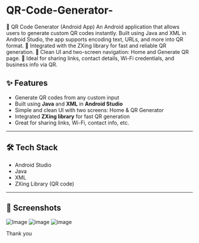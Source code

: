 # QR-Code-Generator-
 📱 QR Code Generator (Android App) An Android application that allows users to generate custom QR codes instantly. Built using Java and XML in Android Studio, the app supports encoding text, URLs, and more into QR format.
🔹 Integrated with the ZXing library for fast and reliable QR generation.
🔹 Clean UI and two-screen navigation: Home and Generate QR page.
🔹 Ideal for sharing links, contact details, Wi-Fi credentials, and business info via QR.

## ✨ Features

- Generate QR codes from any custom input
- Built using **Java** and **XML** in **Android Studio**
- Simple and clean UI with two screens: Home & QR Generator
- Integrated **ZXing library** for fast QR generation
- Great for sharing links, Wi-Fi, contact info, etc.

---

## 🛠️ Tech Stack

- Android Studio  
- Java  
- XML  
- ZXing Library (QR code)

---

## 📸 Screenshots

![Image](https://github.com/user-attachments/assets/0a4aa4a2-5864-49fa-aa01-fdae016b7b1b)
![image](https://github.com/user-attachments/assets/4097a3f3-a1c8-4896-80ec-533b84898344)
![image](https://github.com/user-attachments/assets/32567733-0a54-4542-a521-24deeaa700ad)

Thank you



